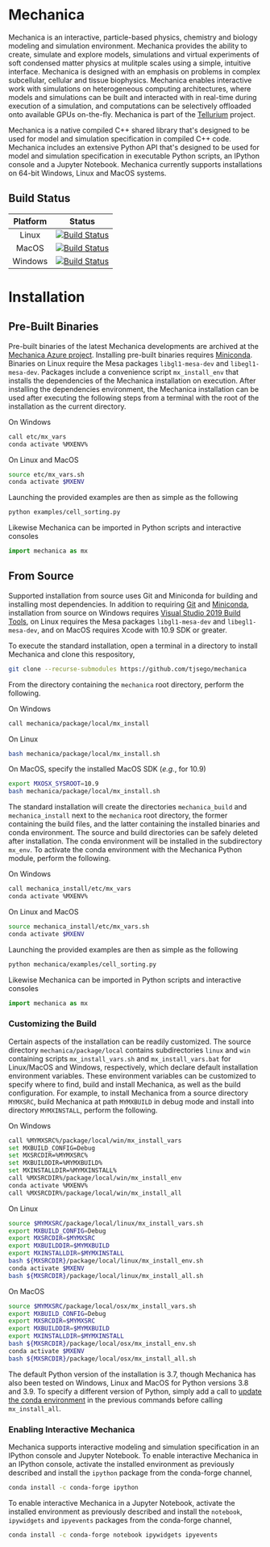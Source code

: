 Mechanica
=========
Mechanica is an interactive, particle-based physics, chemistry and biology
modeling and simulation environment. Mechanica provides the ability to create, 
simulate and explore models, simulations and virtual experiments of soft condensed 
matter physics at mulitple scales using a simple, intuitive interface. Mechanica 
is designed with an emphasis on problems in complex subcellular, cellular and tissue 
biophysics. Mechanica enables interactive work with simulations on heterogeneous 
computing architectures, where models and simulations can be built and interacted 
with in real-time during execution of a simulation, and computations can be 
selectively offloaded onto available GPUs on-the-fly. 
Mechanica is part of the 
[Tellurium](<http://tellurium.analogmachine.org>) project. 

Mechanica is a native compiled C++ shared library that's designed to be used for model 
and simulation specification in compiled C++ code. Mechanica includes an extensive 
Python API that's designed to be used for model and simulation specification in 
executable Python scripts, an IPython console and a Jupyter Notebook. 
Mechanica currently supports installations on 64-bit Windows, Linux and MacOS systems. 

## Build Status ##

| Platform | Status |
| :------: | :----: |
| Linux    | [![Build Status](https://dev.azure.com/Mechanica-sim/Mechanica/_apis/build/status/mechanica.develop?branchName=develop&stageName=Local%20build%20for%20Linux)](https://dev.azure.com/Mechanica-sim/Mechanica/_build/latest?definitionId=4&branchName=develop)   |
| MacOS    | [![Build Status](https://dev.azure.com/Mechanica-sim/Mechanica/_apis/build/status/mechanica.develop?branchName=develop&stageName=Local%20build%20for%20Mac)](https://dev.azure.com/Mechanica-sim/Mechanica/_build/latest?definitionId=4&branchName=develop)     |
| Windows  | [![Build Status](https://dev.azure.com/Mechanica-sim/Mechanica/_apis/build/status/mechanica.develop?branchName=develop&stageName=Local%20build%20for%20Windows)](https://dev.azure.com/Mechanica-sim/Mechanica/_build/latest?definitionId=4&branchName=develop) |

# Installation #

## Pre-Built Binaries ##

Pre-built binaries of the latest Mechanica developments are archived at the 
[Mechanica Azure project](https://dev.azure.com/Mechanica-sim/Mechanica). 
Installing pre-built binaries requires [Miniconda](https://docs.conda.io/en/latest/miniconda.html). 
Binaries on Linux require the Mesa packages `libgl1-mesa-dev` and `libegl1-mesa-dev`. 
Packages include a convenience script `mx_install_env` that installs the dependencies 
of the Mechanica installation on execution. After installing the dependencies 
environment, the Mechanica installation can be used after executing the following steps 
from a terminal with the root of the installation as the current directory. 

On Windows
```bash
call etc/mx_vars
conda activate %MXENV%
```
On Linux and MacOS
```bash
source etc/mx_vars.sh
conda activate $MXENV
```

Launching the provided examples are then as simple as the following

```bash
python examples/cell_sorting.py
```

Likewise Mechanica can be imported in Python scripts and interactive consoles

```python
import mechanica as mx
```

## From Source ##

Supported installation from source uses Git and Miniconda for building and installing 
most dependencies. In addition to requiring [Git](https://git-scm.com/downloads) and 
[Miniconda](https://docs.conda.io/en/latest/miniconda.html), installation from source 
on Windows requires 
[Visual Studio 2019 Build Tools](https://visualstudio.microsoft.com/downloads/), 
on Linux requires the Mesa packages `libgl1-mesa-dev` and `libegl1-mesa-dev`, 
and on MacOS requires Xcode with 10.9 SDK or greater. 

To execute the standard installation, open a terminal in a directory to install Mechanica
and clone this respository,
```bash
git clone --recurse-submodules https://github.com/tjsego/mechanica
```

From the directory containing the `mechanica` root directory, perform the following.

On Windows 
```bash
call mechanica/package/local/mx_install
```
On Linux
```bash
bash mechanica/package/local/mx_install.sh
```
On MacOS, specify the installed MacOS SDK (*e.g.*, for 10.9)  
```bash
export MXOSX_SYSROOT=10.9
bash mechanica/package/local/mx_install.sh
```
 
The standard installation will create the directories `mechanica_build` and 
`mechanica_install` next to the `mechanica` root directory, the former containing 
the build files, and the latter containing the installed binaries and conda environment. 
The source and build directories can be safely deleted after installation. 
The conda environment will be installed in the subdirectory `mx_env`. 
To activate the conda environment with the Mechanica Python module, perform the following. 

On Windows
```bash
call mechanica_install/etc/mx_vars
conda activate %MXENV%
```
On Linux and MacOS 
```bash
source mechanica_install/etc/mx_vars.sh
conda activate $MXENV
```

Launching the provided examples are then as simple as the following

```bash
python mechanica/examples/cell_sorting.py
```

Likewise Mechanica can be imported in Python scripts and interactive consoles

```python
import mechanica as mx
```

### Customizing the Build ###

Certain aspects of the installation can be readily customized. 
The source directory `mechanica/package/local` contains subdirectories `linux` and 
`win` containing scripts `mx_install_vars.sh` and `mx_install_vars.bat` for 
Linux/MacOS and Windows, respectively, which declare default installation 
environment variables. These environment variables can be customized to specify 
where to find, build and install Mechanica, as well as the build configuration. 
For example, to install Mechanica from a source directory `MYMXSRC`, build Mechanica 
at path `MYMXBUILD` in debug mode and install into directory `MYMXINSTALL`, perform the following. 

On Windows
```bash
call %MYMXSRC%/package/local/win/mx_install_vars
set MXBUILD_CONFIG=Debug
set MXSRCDIR=%MYMXSRC%
set MXBUILDDIR=%MYMXBUILD%
set MXINSTALLDIR=%MYMXINSTALL%
call %MXSRCDIR%/package/local/win/mx_install_env
conda activate %MXENV%
call %MXSRCDIR%/package/local/win/mx_install_all
```
On Linux
```bash
source $MYMXSRC/package/local/linux/mx_install_vars.sh
export MXBUILD_CONFIG=Debug
export MXSRCDIR=$MYMXSRC
export MXBUILDDIR=$MYMXBUILD
export MXINSTALLDIR=$MYMXINSTALL
bash ${MXSRCDIR}/package/local/linux/mx_install_env.sh
conda activate $MXENV
bash ${MXSRCDIR}/package/local/linux/mx_install_all.sh
```
On MacOS
```bash
source $MYMXSRC/package/local/osx/mx_install_vars.sh
export MXBUILD_CONFIG=Debug
export MXSRCDIR=$MYMXSRC
export MXBUILDDIR=$MYMXBUILD
export MXINSTALLDIR=$MYMXINSTALL
bash ${MXSRCDIR}/package/local/osx/mx_install_env.sh
conda activate $MXENV
bash ${MXSRCDIR}/package/local/osx/mx_install_all.sh
```

The default Python version of the installation is 3.7, though Mechanica has also been tested 
on Windows, Linux and MacOS for Python versions 3.8 and 3.9. 
To specify a different version of Python, simply add a call to 
[update the conda environment](https://docs.conda.io/projects/conda/en/latest/user-guide/tasks/manage-python.html#updating-or-upgrading-python) 
in the previous commands before calling `mx_install_all`. 

### Enabling Interactive Mechanica ###

Mechanica supports interactive modeling and simulation specification in an 
IPython console and Jupyter Notebook. To enable interactive Mechanica in an 
IPython console, activate the installed environment as previously described and 
install the `ipython` package from the conda-forge channel, 

```bash
conda install -c conda-forge ipython
```

To enable interactive Mechanica in a Jupyter Notebook, activate the installed 
environment as previously described and install the `notebook`, `ipywidgets` and 
`ipyevents` packages from the conda-forge channel, 

```bash
conda install -c conda-forge notebook ipywidgets ipyevents
```
